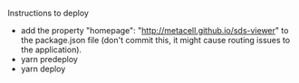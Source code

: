 Instructions to deploy

- add the property "homepage": "http://metacell.github.io/sds-viewer" to the package.json file (don't commit this, it might cause routing issues to the application).
- yarn predeploy
- yarn deploy 
